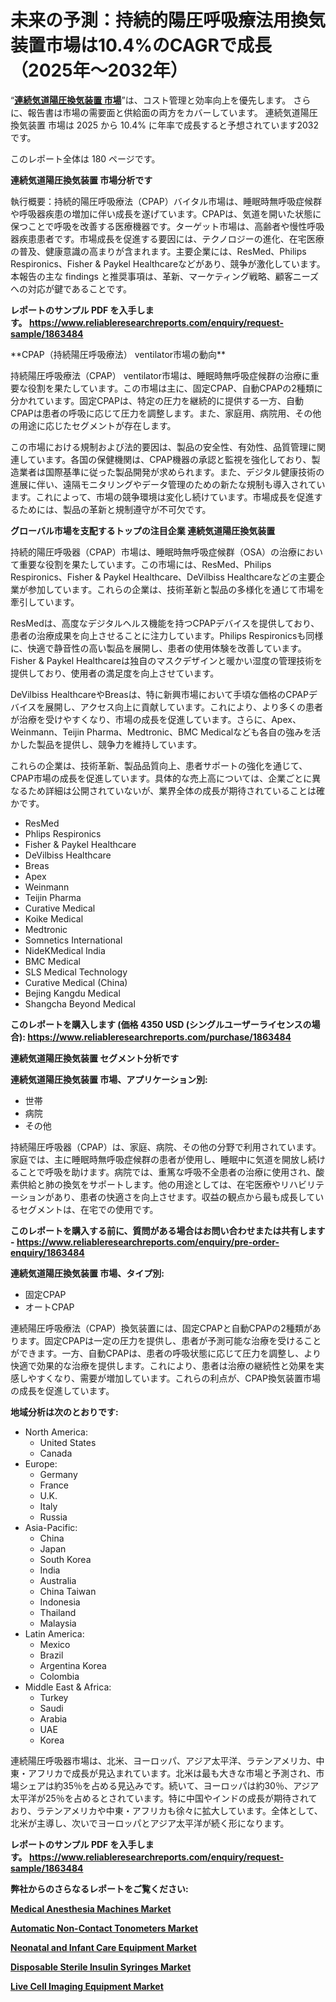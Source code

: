 <p><h1>未来の予測：持続的陽圧呼吸療法用換気装置市場は10.4%のCAGRで成長（2025年～2032年）</h1></p><p>&ldquo;<strong><a href="https://www.reliableresearchreports.com/continuous-positive-airway-pressure-ventilator-r1863484?utm_campaign=110&utm_medium=9&utm_source=Github&utm_content=ia&utm_term=05032025&utm_id=continuous-positive-airway-pressure-ventilator">連続気道陽圧換気装置 市場</a></strong>&rdquo;は、コスト管理と効率向上を優先します。 さらに、報告書は市場の需要面と供給面の両方をカバーしています。 連続気道陽圧換気装置 市場は 2025 から 10.4% に年率で成長すると予想されています2032 です。</p>
<p>このレポート全体は 180 ページです。</p>
<p><strong>連続気道陽圧換気装置 市場分析です</strong></p>
<p><p>執行概要：持続的陽圧呼吸療法（CPAP）バイタル市場は、睡眠時無呼吸症候群や呼吸器疾患の増加に伴い成長を遂げています。CPAPは、気道を開いた状態に保つことで呼吸を改善する医療機器です。ターゲット市場は、高齢者や慢性呼吸器疾患患者です。市場成長を促進する要因には、テクノロジーの進化、在宅医療の普及、健康意識の高まりが含まれます。主要企業には、ResMed、Philips Respironics、Fisher & Paykel Healthcareなどがあり、競争が激化しています。本報告の主な findings と推奨事項は、革新、マーケティング戦略、顧客ニーズへの対応が鍵であることです。</p></p>
<p><strong>レポートのサンプル PDF を入手します。&nbsp;<a href="https://www.reliableresearchreports.com/enquiry/request-sample/1863484?utm_campaign=110&utm_medium=9&utm_source=Github&utm_content=ia&utm_term=05032025&utm_id=continuous-positive-airway-pressure-ventilator">https://www.reliableresearchreports.com/enquiry/request-sample/1863484</a></strong></p>
<p><p>**CPAP（持続陽圧呼吸療法） ventilator市場の動向**</p><p>持続陽圧呼吸療法（CPAP） ventilator市場は、睡眠時無呼吸症候群の治療に重要な役割を果たしています。この市場は主に、固定CPAP、自動CPAPの2種類に分かれています。固定CPAPは、特定の圧力を継続的に提供する一方、自動CPAPは患者の呼吸に応じて圧力を調整します。また、家庭用、病院用、その他の用途に応じたセグメントが存在します。</p><p>この市場における規制および法的要因は、製品の安全性、有効性、品質管理に関連しています。各国の保健機関は、CPAP機器の承認と監視を強化しており、製造業者は国際基準に従った製品開発が求められます。また、デジタル健康技術の進展に伴い、遠隔モニタリングやデータ管理のための新たな規制も導入されています。これによって、市場の競争環境は変化し続けています。市場成長を促進するためには、製品の革新と規制遵守が不可欠です。</p></p>
<p><strong>グローバル市場を支配するトップの注目企業 連続気道陽圧換気装置</strong></p>
<p><p>持続的陽圧呼吸器（CPAP）市場は、睡眠時無呼吸症候群（OSA）の治療において重要な役割を果たしています。この市場には、ResMed、Philips Respironics、Fisher & Paykel Healthcare、DeVilbiss Healthcareなどの主要企業が参加しています。これらの企業は、技術革新と製品の多様化を通じて市場を牽引しています。</p><p>ResMedは、高度なデジタルヘルス機能を持つCPAPデバイスを提供しており、患者の治療成果を向上させることに注力しています。Philips Respironicsも同様に、快適で静音性の高い製品を展開し、患者の使用体験を改善しています。Fisher & Paykel Healthcareは独自のマスクデザインと暖かい湿度の管理技術を提供しており、使用者の満足度を向上させています。</p><p>DeVilbiss HealthcareやBreasは、特に新興市場において手頃な価格のCPAPデバイスを展開し、アクセス向上に貢献しています。これにより、より多くの患者が治療を受けやすくなり、市場の成長を促進しています。さらに、Apex、Weinmann、Teijin Pharma、Medtronic、BMC Medicalなども各自の強みを活かした製品を提供し、競争力を維持しています。</p><p>これらの企業は、技術革新、製品品質向上、患者サポートの強化を通じて、CPAP市場の成長を促進しています。具体的な売上高については、企業ごとに異なるため詳細は公開されていないが、業界全体の成長が期待されていることは確かです。</p></p>
<p><ul><li>ResMed</li><li>Phlips Respironics</li><li>Fisher & Paykel Healthcare</li><li>DeVilbiss Healthcare</li><li>Breas</li><li>Apex</li><li>Weinmann</li><li>Teijin Pharma</li><li>Curative Medical</li><li>Koike Medical</li><li>Medtronic</li><li>Somnetics International</li><li>NideKMedical India</li><li>BMC Medical</li><li>SLS Medical Technology</li><li>Curative Medical (China)</li><li>Bejing Kangdu Medical</li><li>Shangcha Beyond Medical</li></ul></p>
<p><strong>このレポートを購入します (価格 4350 USD (シングルユーザーライセンスの場合):&nbsp;<a href="https://www.reliableresearchreports.com/purchase/1863484?utm_campaign=110&utm_medium=9&utm_source=Github&utm_content=ia&utm_term=05032025&utm_id=continuous-positive-airway-pressure-ventilator">https://www.reliableresearchreports.com/purchase/1863484</a></strong></p>
<p><strong>連続気道陽圧換気装置 セグメント分析です</strong></p>
<p><strong>連続気道陽圧換気装置 市場、アプリケーション別:</strong></p>
<p><ul><li>世帯</li><li>病院</li><li>その他</li></ul></p>
<p><p>持続陽圧呼吸器（CPAP）は、家庭、病院、その他の分野で利用されています。家庭では、主に睡眠時無呼吸症候群の患者が使用し、睡眠中に気道を開放し続けることで呼吸を助けます。病院では、重篤な呼吸不全患者の治療に使用され、酸素供給と肺の換気をサポートします。他の用途としては、在宅医療やリハビリテーションがあり、患者の快適さを向上させます。収益の観点から最も成長しているセグメントは、在宅での使用です。</p></p>
<p><strong>このレポートを購入する前に、質問がある場合はお問い合わせまたは共有します - <a href="https://www.reliableresearchreports.com/enquiry/pre-order-enquiry/1863484?utm_campaign=110&utm_medium=9&utm_source=Github&utm_content=ia&utm_term=05032025&utm_id=continuous-positive-airway-pressure-ventilator">https://www.reliableresearchreports.com/enquiry/pre-order-enquiry/1863484</a></strong></p>
<p><strong>連続気道陽圧換気装置 市場、タイプ別:</strong></p>
<p><ul><li>固定CPAP</li><li>オートCPAP</li></ul></p>
<p><p>連続陽圧呼吸療法（CPAP）換気装置には、固定CPAPと自動CPAPの2種類があります。固定CPAPは一定の圧力を提供し、患者が予測可能な治療を受けることができます。一方、自動CPAPは、患者の呼吸状態に応じて圧力を調整し、より快適で効果的な治療を提供します。これにより、患者は治療の継続性と効果を実感しやすくなり、需要が増加しています。これらの利点が、CPAP換気装置市場の成長を促進しています。</p></p>
<p><strong>地域分析は次のとおりです:</strong></p>
<p><ul>
    <li>
        North America:
        <ul>
            <li>United States</li>
            <li>Canada</li>
        </ul>
    </li>
    <li>
        Europe:
        <ul>
            <li>Germany</li>
            <li>France</li>
            <li>U.K.</li>
            <li>Italy</li>
            <li>Russia</li>
        </ul>
    </li>
    <li>
        Asia-Pacific:
        <ul>
            <li>China</li>
            <li>Japan</li>
            <li>South Korea</li>
            <li>India</li>
            <li>Australia</li>
            <li>China Taiwan</li>
            <li>Indonesia</li>
            <li>Thailand</li>
            <li>Malaysia</li>
        </ul>
    </li>
    <li>
        Latin America:
        <ul>
            <li>Mexico</li>
            <li>Brazil</li>
            <li>Argentina Korea</li>
            <li>Colombia</li>
        </ul>
    </li>
    <li>
        Middle East & Africa:
        <ul>
            <li>Turkey</li>
            <li>Saudi</li>
            <li>Arabia</li>
            <li>UAE</li>
            <li>Korea</li>
        </ul>
    </li>
    </ul></p>
<p><p>連続陽圧呼吸器市場は、北米、ヨーロッパ、アジア太平洋、ラテンアメリカ、中東・アフリカで成長が見込まれています。北米は最も大きな市場と予測され、市場シェアは約35％を占める見込みです。続いて、ヨーロッパは約30％、アジア太平洋が25％を占めるとされています。特に中国やインドの成長が期待されており、ラテンアメリカや中東・アフリカも徐々に拡大しています。全体として、北米が主導し、次いでヨーロッパとアジア太平洋が続く形になります。</p></p>
<p><strong>レポートのサンプル PDF を入手します。&nbsp;<a href="https://www.reliableresearchreports.com/enquiry/request-sample/1863484?utm_campaign=110&utm_medium=9&utm_source=Github&utm_content=ia&utm_term=05032025&utm_id=continuous-positive-airway-pressure-ventilator">https://www.reliableresearchreports.com/enquiry/request-sample/1863484</a></strong></p>
<p><strong></strong></p>
<p><strong></strong></p>
<p><strong></strong></p>
<p><strong></strong></p>
<p><strong>弊社からのさらなるレポートをご覧ください:</strong></p>
<p><strong><p><a href="https://github.com/giardafshaxb/Market-Research-Report-List-1/blob/main/medical-anesthesia-machines-market.md?utm_campaign=110&utm_medium=9&utm_source=Github&utm_content=ia&utm_term=05032025&utm_id=continuous-positive-airway-pressure-ventilator">Medical Anesthesia Machines Market</a></p><p><a href="https://github.com/iquiseeboli/Market-Research-Report-List-1/blob/main/automatic-non-contact-tonometers-market.md?utm_campaign=110&utm_medium=9&utm_source=Github&utm_content=ia&utm_term=05032025&utm_id=continuous-positive-airway-pressure-ventilator">Automatic Non-Contact Tonometers Market</a></p><p><a href="https://github.com/naulasulakr0/Market-Research-Report-List-1/blob/main/neonatal-and-infant-care-equipment-market.md?utm_campaign=110&utm_medium=9&utm_source=Github&utm_content=ia&utm_term=05032025&utm_id=continuous-positive-airway-pressure-ventilator">Neonatal and Infant Care Equipment Market</a></p><p><a href="https://github.com/haimamuirev8/Market-Research-Report-List-1/blob/main/disposable-sterile-insulin-syringes-market.md?utm_campaign=110&utm_medium=9&utm_source=Github&utm_content=ia&utm_term=05032025&utm_id=continuous-positive-airway-pressure-ventilator">Disposable Sterile Insulin Syringes Market</a></p><p><a href="https://github.com/ludongfomban/Market-Research-Report-List-1/blob/main/live-cell-imaging-equipment-market.md?utm_campaign=110&utm_medium=9&utm_source=Github&utm_content=ia&utm_term=05032025&utm_id=continuous-positive-airway-pressure-ventilator">Live Cell Imaging Equipment Market</a></p></strong></p>